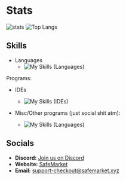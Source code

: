 # Stats

![stats](https://github-readme-stats.vercel.app/api?username=Jodis974&show_icons=true&theme=radical) ![Top Langs](https://github-readme-stats.vercel.app/api/top-langs/?username=Jodis974&layout=compact&show_icons=true&title_color=fff&icon_color=79ff97&text_color=9f9f9f&bg_color=151515)


## Skills

- Languages
  - ![My Skills (Languages)](https://skillicons.dev/icons?i=java,lua,py,ts,javascript,html,php,c,cs,cpp,dotnet,regex,sqlite,nodejs&perline=7)

Programs:

- IDEs
  - ![My Skills (IDEs)](https://skillicons.dev/icons?i=visualstudio,vscode "These are all the IDEs I use")

- Misc/Other programs (just social shit atm):
  - ![My Skills (Languages)](https://skillicons.dev/icons?i=discord&perline=7 "These are programs that I use.")

## Socials

- **Discord:** [Join us on Discord](https://safemarket.xyz/discord)
- **Website:** [SafeMarket](https://safemarket.xyz)
- **Email:** [support-checkout@safemarket.xyz](mailto:support-checkout@safemarket.xyz)

